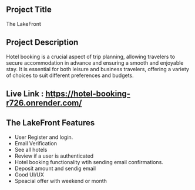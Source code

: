 ## Project Title

The LakeFront


## Project Description


Hotel booking is a crucial aspect of trip planning, allowing travelers to secure accommodation in advance and ensuring a smooth and enjoyable stay. It is essential for both leisure and business travelers, offering a variety of choices to suit different preferences and budgets.



## Live Link : https://hotel-booking-r726.onrender.com/




## The LakeFront Features
- User Register and login.
- Email Verification
- See all hotels
- Review if a user is authenticated
- Hotel booking functionality wtih sending email confirmations.
- Deposit amount and sendig email
- Good UI/UX
- Speacial offer with weekend or month
